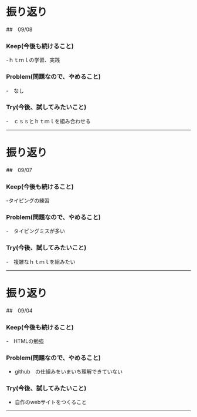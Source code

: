 # 振り返り 

##　09/08

### Keep(今後も続けること)

-ｈｔｍｌの学習、実践

### Problem(問題なので、やめること)

-　なし

### Try(今後、試してみたいこと)

-　ｃｓｓとｈｔｍｌを組み合わせる

___
# 振り返り 

##　09/07

### Keep(今後も続けること)

-タイピングの練習

### Problem(問題なので、やめること)

-　タイピングミスが多い

### Try(今後、試してみたいこと)

-　複雑なｈｔｍｌを組みたい

___

# 振り返り

##　09/04

### Keep(今後も続けること)

-　HTMLの勉強

### Problem(問題なので、やめること)

- github　の仕組みをいまいち理解できていない

### Try(今後、試してみたいこと)

- 自作のwebサイトをつくること

___
